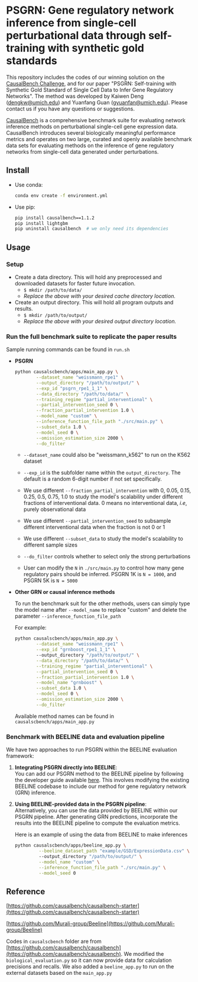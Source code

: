 # PSGRN: Gene regulatory network inference from single-cell perturbational data through self-training with synthetic gold standards

This repository includes the codes of our winning solution on the [CausalBench Challenge](https://www.gsk.ai/causalbench-challenge/), and for our paper "PSGRN: Self-training with Synthetic Gold Standard of Single Cell Data to Infer Gene Regulatory Networks". The method was developed by Kaiwen Deng ([dengkw@umich.edu](mailto:dengkw@umich.edu)) and Yuanfang Guan ([gyuanfan@umich.edu](mailto:gyuanfan@umich.edu)). Please contact us if you have any questions or suggestions.

[CausalBench](https://arxiv.org/abs/2210.17283) is a comprehensive benchmark suite for evaluating network inference methods on perturbational single-cell gene expression data. 
CausalBench introduces several biologically meaningful performance metrics and operates on two large, curated and openly available benchmark data sets for evaluating methods on the inference of gene regulatory networks from single-cell data generated under perturbations.

## Install

* Use conda:
    ```bash
    conda env create -f environment.yml
    ```

* Use pip:
    ```bash
    pip install causalbench==1.1.2
    pip install lightgbm
    pip uninstall causalbench  # we only need its dependencies 
    ```

## Usage

### Setup

- Create a data directory. This will hold any preprocessed and downloaded datasets for faster future invocation.
  - `$ mkdir /path/to/data/`
  - _Replace the above with your desired cache directory location._
- Create an output directory. This will hold all program outputs and results.
  - `$ mkdir /path/to/output/`
  - _Replace the above with your desired output directory location._


### Run the full benchmark suite to replicate the paper results

  Sample running commands can be found in `run.sh`  

* **PSGRN**
    ```bash
    python causalscbench/apps/main_app.py \
            --dataset_name "weissmann_rpe1" \
            --output_directory "/path/to/output/" \
            --exp_id "psgrn_rpe1_1_1" \
            --data_directory "/path/to/data/" \
            --training_regime "partial_interventional" \
            --partial_intervention_seed 0 \
            --fraction_partial_intervention 1.0 \
            --model_name "custom" \
            --inference_function_file_path "./src/main.py" \
            --subset_data 1.0 \
            --model_seed 0 \
            --omission_estimation_size 2000 \
            --do_filter
    ```
    * `--dataset_name` could also be "weissmann_k562" to run on the K562 dataset

    * `--exp_id` is the subfolder name within the `output_directory`. The default is a random 6-digit number if not set specifically.

    * We use different `--fraction_partial_intervention` with 0, 0.05, 0.15, 0.25, 0.5, 0.75, 1.0 to study the model's scalability under different fractions of interventional data. 0 means no interventional data, *i.e*, purely observational data

    * We use different `--partial_intervention_seed` to subsample different interventional data when the fraction is not 0 or 1

    * We use different `--subset_data` to study the model's scalability to different sample sizes

    * `--do_filter` controls whether to select only the strong perturbations

    * User can modify the `N` in `./src/main.py` to control how many gene regulatory pairs should be inferred. PSGRN 1K is `N = 1000`, and PSGRN 5K is `N = 5000`

* **Other GRN or causal inference methods**

    To run the benchmark suit for the other methods, users can simply type the model name after `--model_name` to replace "custom" and delete the parameter `--inference_function_file_path`

    For example:
    ```bash
    python causalscbench/apps/main_app.py \
            --dataset_name "weissmann_rpe1" \
            --exp_id "grnboost_rpe1_1_1" \ 
            --output_directory "/path/to/output/" \
            --data_directory "/path/to/data/" \
            --training_regime "partial_interventional" \
            --partial_intervention_seed 0 \
            --fraction_partial_intervention 1.0 \
            --model_name "grnboost" \
            --subset_data 1.0 \
            --model_seed 0 \
            --omission_estimation_size 2000 \
            --do_filter
    ```
    Available method names can be found in `causalscbench/apps/main_app.py`

### Benchmark with BEELINE data and evaluation pipeline

We have two approaches to run PSGRN within the BEELINE evaluation framework:

1. **Integrating PSGRN directly into BEELINE**:  
   You can add our PSGRN method to the BEELINE pipeline by following the developer guide available [here](https://murali-group.github.io/Beeline/BEELINE.html#developer-guide). This involves modifying the existing BEELINE codebase to include our method for gene regulatory network (GRN) inference.

2. **Using BEELINE-provided data in the PSGRN pipeline**:  
   Alternatively, you can use the data provided by BEELINE within our PSGRN pipeline. After generating GRN predictions, incorporate the results into the BEELINE pipeline to compute the evaluation metrics.

   Here is an example of using the data from BEELINE to make inferences
   ```bash
   python causalscbench/apps/beeline_app.py \
            --beeline_dataset_path "example/GSD/ExpressionData.csv" \  
            --output_directory "/path/to/output/" \
            --model_name "custom" \
            --inference_function_file_path "./src/main.py" \
            --model_seed 0
   ```

## Reference
[https://github.com/causalbench/causalbench-starter](https://github.com/causalbench/causalbench-starter)

[https://github.com/Murali-group/Beeline](https://github.com/Murali-group/Beeline)

Codes in `causalscbench` folder are from [https://github.com/causalbench/causalbench](https://github.com/causalbench/causalbench). We modified the `biological_evaluation.py` so it can now provide data for calculation precisions and recalls. We also added a `beeline_app.py` to run on the external datasets based on the `main_app.py`
